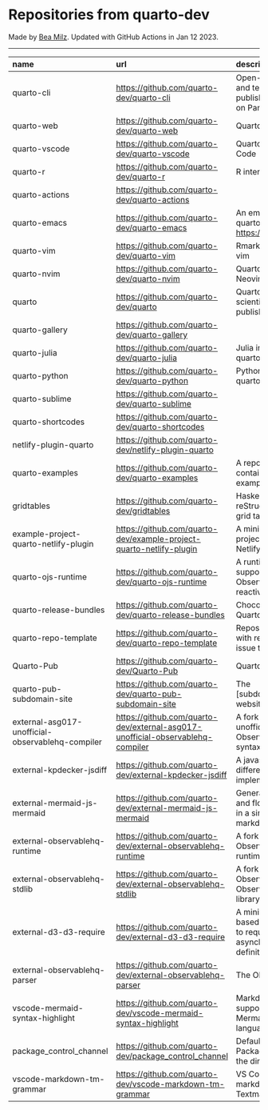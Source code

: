 # Repositories from quarto-dev
Made by [Bea Milz](https://twitter.com/beamilz).
Updated with GitHub Actions in Jan 12 2023.
<hr> 

|name                                             |url                                                                            |description                                                                         | stars| forks| open_issues|
|:------------------------------------------------|:------------------------------------------------------------------------------|:-----------------------------------------------------------------------------------|-----:|-----:|-----------:|
|quarto-cli                                       |https://github.com/quarto-dev/quarto-cli                                       |Open-source scientific and technical publishing system built on Pandoc.             |  1728|   141|         592|
|quarto-web                                       |https://github.com/quarto-dev/quarto-web                                       |Quarto website                                                                      |   119|   296|          13|
|quarto-vscode                                    |https://github.com/quarto-dev/quarto-vscode                                    |Quarto extension for VS Code                                                        |   108|    11|           0|
|quarto-r                                         |https://github.com/quarto-dev/quarto-r                                         |R interface to quarto-cli                                                           |    92|    11|          21|
|quarto-actions                                   |https://github.com/quarto-dev/quarto-actions                                   |                                                                                    |    87|    22|          22|
|quarto-emacs                                     |https://github.com/quarto-dev/quarto-emacs                                     |An emacs mode for quarto: https://quarto.org                                        |    67|     9|           4|
|quarto-vim                                       |https://github.com/quarto-dev/quarto-vim                                       |Rmarkdown support for vim                                                           |    46|    10|           6|
|quarto-nvim                                      |https://github.com/quarto-dev/quarto-nvim                                      |Quarto mode for Neovim                                                              |    40|     0|           1|
|quarto                                           |https://github.com/quarto-dev/quarto                                           |Quarto open-source scientific and technical publishing system                       |    21|     2|          52|
|quarto-gallery                                   |https://github.com/quarto-dev/quarto-gallery                                   |                                                                                    |    17|    13|           0|
|quarto-julia                                     |https://github.com/quarto-dev/quarto-julia                                     |Julia interface to quarto-cli                                                       |    12|     0|           6|
|quarto-python                                    |https://github.com/quarto-dev/quarto-python                                    |Python interface to quarto-cli                                                      |     9|     0|           0|
|quarto-sublime                                   |https://github.com/quarto-dev/quarto-sublime                                   |                                                                                    |     8|     1|           1|
|quarto-shortcodes                                |https://github.com/quarto-dev/quarto-shortcodes                                |                                                                                    |     8|     2|           2|
|netlify-plugin-quarto                            |https://github.com/quarto-dev/netlify-plugin-quarto                            |                                                                                    |     7|     1|           4|
|quarto-examples                                  |https://github.com/quarto-dev/quarto-examples                                  |A repository of self-contained quarto examples                                      |     6|     0|           0|
|gridtables                                       |https://github.com/quarto-dev/gridtables                                       |Haskell parser for reStructuredText-style grid tables.                              |     2|     0|           4|
|example-project-quarto-netlify-plugin            |https://github.com/quarto-dev/example-project-quarto-netlify-plugin            |A minimal Quarto project using Quarto's Netlify plugin                              |     2|     0|           0|
|quarto-ojs-runtime                               |https://github.com/quarto-dev/quarto-ojs-runtime                               |A runtime for quarto's support of ObservableHQ's reactive Javascript                |     2|     1|           2|
|quarto-release-bundles                           |https://github.com/quarto-dev/quarto-release-bundles                           |Chocolatey package for Quarto                                                       |     1|     0|           1|
|quarto-repo-template                             |https://github.com/quarto-dev/quarto-repo-template                             |Repository template with readme styling, issue templates, etc                       |     0|     0|           0|
|Quarto-Pub                                       |https://github.com/quarto-dev/Quarto-Pub                                       |Quarto Pub                                                                          |     0|     0|           2|
|quarto-pub-subdomain-site                        |https://github.com/quarto-dev/quarto-pub-subdomain-site                        |The [subdomain].quarto.pub website                                                  |     0|     0|           0|
|external-asg017-unofficial-observablehq-compiler |https://github.com/quarto-dev/external-asg017-unofficial-observablehq-compiler |A fork of @asg017's unofficial compiler for Observable notebook syntax              |     0|     0|           0|
|external-kpdecker-jsdiff                         |https://github.com/quarto-dev/external-kpdecker-jsdiff                         |A javascript text differencing implementation.                                      |     0|     0|           0|
|external-mermaid-js-mermaid                      |https://github.com/quarto-dev/external-mermaid-js-mermaid                      |Generation of diagram and flowchart from text in a similar manner as markdown       |     0|     0|           0|
|external-observablehq-runtime                    |https://github.com/quarto-dev/external-observablehq-runtime                    |A fork of the Observable dataflow runtime.                                          |     0|     0|           0|
|external-observablehq-stdlib                     |https://github.com/quarto-dev/external-observablehq-stdlib                     |A fork of ObservableHQ's Observable standard library.                               |     0|     0|           0|
|external-d3-d3-require                           |https://github.com/quarto-dev/external-d3-d3-require                           |A minimal, promise-based implementation to require asynchronous module definitions. |     0|     0|           0|
|external-observablehq-parser                     |https://github.com/quarto-dev/external-observablehq-parser                     |The Observable parser.                                                              |     0|     0|           0|
|vscode-mermaid-syntax-highlight                  |https://github.com/quarto-dev/vscode-mermaid-syntax-highlight                  |Markdown syntax support for the Mermaid charting language                           |     0|     0|           0|
|package_control_channel                          |https://github.com/quarto-dev/package_control_channel                          |Default channel file for Package Control. Follow the directions at:                 |     0|     0|           0|
|vscode-markdown-tm-grammar                       |https://github.com/quarto-dev/vscode-markdown-tm-grammar                       |VS Code built-in markdown extension's Textmate grammar                              |     0|     0|           0|
